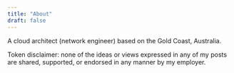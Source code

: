 ```yaml
---
title: "About"
draft: false
---
```

A cloud architect (network engineer) based on the Gold Coast, Australia.

Token disclaimer: none of the ideas or views expressed in any of my posts are shared, supported, or endorsed in any manner by my employer.
